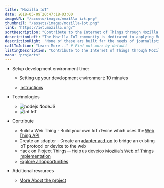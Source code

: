 ```yaml
---
title: "Mozilla IoT"
date: 2018-05-09T20:47:18+03:00
imageURL: "/assets/images/mozilla-iot.png"
thumbnail: "/assets/images/mozilla-iot.png"
link: "https://iot.mozilla.org/"
sortDescription: "Contribute to the Internet of Things through Mozilla's initiative."
descriptionLeft: "The Mozilla IoT community is dedicated to applying Mozilla's values to the Internet of Things and working towards a decentralized IoT with new standards around security, privacy and interoperability."
descriptionRight: "None of these are built for the needs of journalists. Our Ask tool is."
callToAction: "Learn More..." # Find out more by default
listingDescription: "Contribute to the Internet of Things through Mozilla's initiative." # The description of the project for the project listing, if no description is provided the content of the sortDescription will be used
menu: "projects"
---
```


- Setup development environment time:

  - Setting up your development environment: 10 minutes

  - [Instructions](https://iot.mozilla.org/contribute/)

- Technologies

  - ![nodejs](/assets/images/nodejs.png) NodeJS
  - ![iot](/assets/images/npm.png) IoT

- Contribute

  - Build a Web Thing - Build your own IoT device which uses the [Web Thing API](https://iot.mozilla.org/wot/)
  - Create an adapter - Create an [adapter add-on](https://github.com/mozilla-iot/addon-list/blob/master/README.md) to bridge an existing IoT protocol or device to the web
  - Hack on Project Things — Help us develop [Mozilla's Web of Things implementation](https://github.com/mozilla-iot)
  - [Explore all opportunities](https://www.coralproject.net/contribute.html)

- Additional resources

  - [More About the project](https://github.com/mozilla-iot/addon-list/blob/master/README.md)
